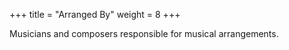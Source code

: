 +++
title = "Arranged By"
weight = 8
+++

Musicians and composers responsible for musical arrangements.
